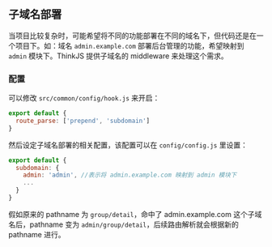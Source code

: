 ## 子域名部署

当项目比较复杂时，可能希望将不同的功能部署在不同的域名下，但代码还是在一个项目下。如：域名 `admin.example.com` 部署后台管理的功能，希望映射到 `admin` 模块下。ThinkJS 提供子域名的 middleware 来处理这个需求。

### 配置

可以修改 `src/common/config/hook.js` 来开启：

```js
export default {
  route_parse: ['prepend', 'subdomain']
}
```

然后设定子域名部署的相关配置，该配置可以在 `config/config.js` 里设置：

```js
export default {
  subdomain: {
    admin: 'admin', //表示将 admin.example.com 映射到 admin 模块下
    ...
  }
}
```

假如原来的 pathname 为 `group/detail`，命中了 admin.example.com 这个子域名后，pathname 变为 `admin/group/detail`，后续路由解析就会根据新的 pathname 进行。